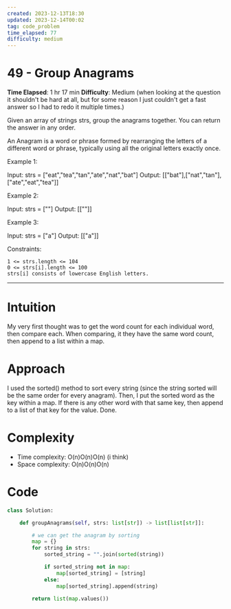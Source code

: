 ```yaml
---
created: 2023-12-13T18:30
updated: 2023-12-14T00:02
tag: code_problem
time_elapsed: 77
difficulty: medium
---
```


# 49 - Group Anagrams

**Time Elapsed**: 1 hr 17 min
**Difficulty**: Medium (when looking at the question it shouldn't be hard at all, but for some reason I just couldn't get a fast answer so I had to redo it multiple times.)

Given an array of strings strs, group the anagrams together. You can return the answer in any order.

An Anagram is a word or phrase formed by rearranging the letters of a different word or phrase, typically using all the original letters exactly once.

Example 1:

Input: strs = ["eat","tea","tan","ate","nat","bat"]
Output: [["bat"],["nat","tan"],["ate","eat","tea"]]

Example 2:

Input: strs = [""]
Output: [[""]]

Example 3:

Input: strs = ["a"]
Output: [["a"]]

 

Constraints:

    1 <= strs.length <= 104
    0 <= strs[i].length <= 100
    strs[i] consists of lowercase English letters.

---

# Intuition

My very first thought was to get the word count for each individual word, then compare each. When comparing, it they have the same word count, then append to a list within a map.

# Approach

I used the sorted() method to sort every string (since the string sorted will be the same order for every anagram). Then, I put the sorted word as the key within a map. If there is any other word with that same key, then append to a list of that key for the value. Done.

# Complexity
- Time complexity: O(n)O(n)O(n) (i think)
- Space complexity: O(n)O(n)O(n)

# Code
```python
class Solution:

    def groupAnagrams(self, strs: list[str]) -> list[list[str]]:

        # we can get the anagram by sorting
        map = {}
        for string in strs:
            sorted_string = "".join(sorted(string))

            if sorted_string not in map:
                map[sorted_string] = [string]
            else:
                map[sorted_string].append(string)

        return list(map.values())
```
